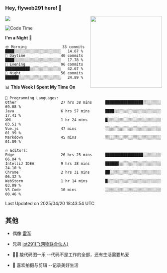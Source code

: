### Hey, flyweb291 here! 👋

![](https://metrics.lecoq.io/cherry291?template=classic&config.timezone=Asia%2FShanghai)
<img align='right' src="https://media.giphy.com/media/M9gbBd9nbDrOTu1Mqx/giphy.gif" width="230">
<!-- ![](https://github-readme-stats-ouuan.vercel.app/api?username=flyweb291&theme=dark&show_icons=true) -->

<!--START_SECTION:waka-->
![Code Time](http://img.shields.io/badge/Code%20Time-1%2C145%20hrs%2040%20mins-blue)

**I'm a Night 🦉** 

```text
🌞 Morning                33 commits          ████░░░░░░░░░░░░░░░░░░░░░   14.67 % 
🌆 Daytime                40 commits          ████░░░░░░░░░░░░░░░░░░░░░   17.78 % 
🌃 Evening                96 commits          ███████████░░░░░░░░░░░░░░   42.67 % 
🌙 Night                  56 commits          ██████░░░░░░░░░░░░░░░░░░░   24.89 % 
```


📊 **This Week I Spent My Time On** 

```text
💬 Programming Languages: 
Other                    27 hrs 38 mins      █████████████████░░░░░░░░   69.08 % 
Java                     6 hrs 57 mins       ████░░░░░░░░░░░░░░░░░░░░░   17.41 % 
XML                      1 hr 24 mins        █░░░░░░░░░░░░░░░░░░░░░░░░   03.51 % 
Vue.js                   47 mins             ░░░░░░░░░░░░░░░░░░░░░░░░░   01.99 % 
Markdown                 45 mins             ░░░░░░░░░░░░░░░░░░░░░░░░░   01.89 % 

🔥 Editors: 
Edge                     26 hrs 25 mins      █████████████████░░░░░░░░   66.04 % 
IntelliJ IDEA            9 hrs 38 mins       ██████░░░░░░░░░░░░░░░░░░░   24.10 % 
Chrome                   2 hrs 31 mins       ██░░░░░░░░░░░░░░░░░░░░░░░   06.32 % 
WebStorm                 1 hr 14 mins        █░░░░░░░░░░░░░░░░░░░░░░░░   03.09 % 
VS Code                  10 mins             ░░░░░░░░░░░░░░░░░░░░░░░░░   00.46 % 
```


 Last Updated on 2025/04/20 18:43:54 UTC
<!--END_SECTION:waka-->

<!--
**flyweb291/数字游牧人** is a ✨ _special_ ✨ repository because its `README.md` (this file) appears on your GitHub profile.

Here are some ideas to get you started:

- 🔭 I’m currently working on ...
- 🌱 I’m currently learning ...
- 👯 I’m looking to collaborate on ...
- 🤔 I’m looking for help with ...
- 💬 Ask me about ...
- 📫 How to reach me: ...
- 😄 Pronouns: ...
- ⚡ Fun fact: ...
-->

 ## 其他
 
- 偶像 [雷军](https://weibo.com/u/1749127163)
- 兄弟 [iot291(飞网物联合伙人)](https://github.com/iot291)

- 👨‍💻 敲代码图一乐    --代码不是工作的全部，还有生活需要热爱
- 🎥 喜欢拍摄与剪辑  --记录美好生活
